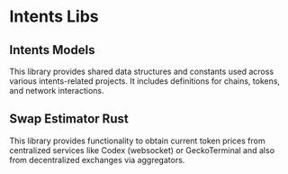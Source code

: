 # Intents Libs

## Intents Models

This library provides shared data structures and constants used across various intents-related projects. It includes definitions for chains, tokens, and network interactions.

## Swap Estimator Rust

This library provides functionality to obtain current token prices from centralized services like Codex (websocket) or GeckoTerminal and also from decentralized exchanges via aggregators.
